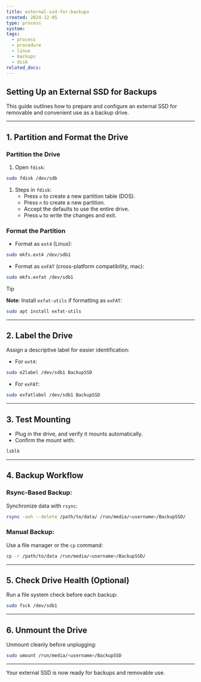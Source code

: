 ```yaml
---
title: external-ssd-for-backups
created: 2024-12-05
type: process
system: 
tags:
  - process
  - procedure
  - linux
  - backups
  - disk
related_docs:
---
```

## Setting Up an External SSD for Backups

This guide outlines how to prepare and configure an external SSD for removable and convenient use as a backup drive.

---

## 1. Partition and Format the Drive

### Partition the Drive

1. Open `fdisk`:

```bash
sudo fdisk /dev/sdb
```

1. Steps in `fdisk`:
    - Press `o` to create a new partition table (DOS).
    - Press `n` to create a new partition.
    - Accept the defaults to use the entire drive.
    - Press `w` to write the changes and exit.

### Format the Partition

- Format as `ext4` (Linux):

```bash
sudo mkfs.ext4 /dev/sdb1
```

- Format as `exFAT` (cross-platform compatibility, mac):

```bash
sudo mkfs.exfat /dev/sdb1
```

> [!TIP]
> **Note**: Install `exfat-utils` if formatting as `exFAT`:

```bash
sudo apt install exfat-utils
```

---

## 2. Label the Drive

Assign a descriptive label for easier identification:

- For `ext4`:

```bash
sudo e2label /dev/sdb1 BackupSSD
```

- For `exFAT`:

```bash
sudo exfatlabel /dev/sdb1 BackupSSD
```


---

## 3. Test Mounting

- Plug in the drive, and verify it mounts automatically.
- Confirm the mount with:

```bash
lsblk
```


---

## 4. Backup Workflow

### Rsync-Based Backup:

Synchronize data with `rsync`:

```bash
rsync -avh --delete /path/to/data/ /run/media/<username>/BackupSSD/
```

### Manual Backup:

Use a file manager or the `cp` command:

```bash
cp -r /path/to/data /run/media/<username>/BackupSSD/
```

---

## 5. Check Drive Health (Optional)

Run a file system check before each backup:

```bash
sudo fsck /dev/sdb1
```

---

## 6. Unmount the Drive

Unmount cleanly before unplugging:

```bash
sudo umount /run/media/<username>/BackupSSD
```

---

Your external SSD is now ready for backups and removable use. 